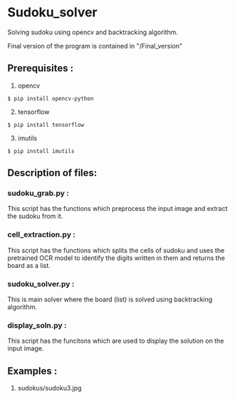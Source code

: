 # Sudoku_solver
Solving sudoku using opencv and backtracking algorithm.

Final version of the program is contained in "/Final_version"

## Prerequisites :
1. opencv
```
$ pip install opencv-python
```
2. tensorflow
```
$ pip install tensorflow
```
3. imutils
```
$ pip install imutils
```
## Description of files:
### sudoku_grab.py :
This script has the functions which preprocess the input image and extract the sudoku from it.
### cell_extraction.py :
This script has the functions which splits the cells of sudoku and uses the pretrained OCR model to identify the digits written in them and returns the board as a list.
### sudoku_solver.py :
This is main solver where the board (list) is solved using backtracking algorithm.
### display_soln.py :
This script has the funcitons which are used to display the solution on the input image.

## Examples :
1. sudokus/sudoku3.jpg


